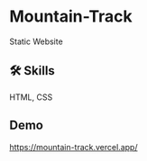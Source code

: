
# Mountain-Track


Static Website 



## 🛠 Skills
 HTML, CSS 


## Demo

https://mountain-track.vercel.app/

